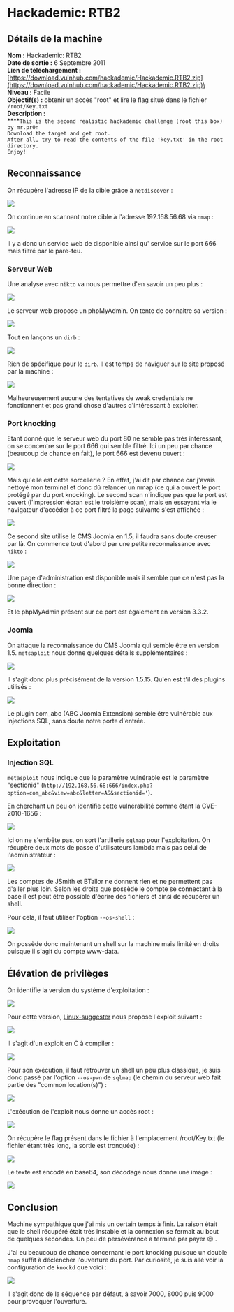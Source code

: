 # Hackademic: RTB2

## Détails de la machine

**Nom :** Hackademic: RTB2\
**Date de sortie :** 6 Septembre 2011\
**Lien de téléchargement :** [https://download.vulnhub.com/hackademic/Hackademic.RTB2.zip](https://download.vulnhub.com/hackademic/Hackademic.RTB2.zip)\
**Niveau :** Facile\
**Objectif(s) :** obtenir un accès "root" et lire le flag situé dans le fichier `/root/Key.txt`\
**Description :**\
****`This is the second realistic hackademic challenge (root this box) by mr.pr0n`\
`Download the target and get root.`\
`After all, try to read the contents of the file 'key.txt' in the root directory.`\
`Enjoy!`

## Reconnaissance

On récupère l'adresse IP de la cible grâce à `netdiscover` :

![](../../../.gitbook/assets/fd957a25c648bee9fd66952e73c6ab43.png)

On continue en scannant notre cible à l'adresse 192.168.56.68 via `nmap` :

![](../../../.gitbook/assets/241914acc60e932ded45530601026b7d.png)

Il y a donc un service web de disponible ainsi qu' service sur le port 666 mais filtré par le pare-feu.

### Serveur Web

Une analyse avec `nikto` va nous permettre d'en savoir un peu plus :

![](../../../.gitbook/assets/7114fd2c1640fef76a969c6d34aaf90e.png)

Le serveur web propose un phpMyAdmin. On tente de connaitre sa version :&#x20;

![](../../../.gitbook/assets/ba67bca8a59e203652d76318e0401d73.png)

Tout en lançons un `dirb` :

![](../../../.gitbook/assets/a6ccb00b52107cce6068d4b0f5954d71.png)

Rien de spécifique pour le `dirb`. Il est temps de naviguer sur le site proposé par la machine :

![](../../../.gitbook/assets/f7276170d7f51391968b7999a9eb35f9.png)

Malheureusement aucune des tentatives de weak credentials ne fonctionnent et pas grand chose d'autres d'intéressant à exploiter.

### Port knocking

Etant donné que le serveur web du port 80 ne semble pas très intéressant, on se concentre sur le port 666 qui semble filtré. Ici un peu par chance (beaucoup de chance en fait), le port 666 est devenu ouvert :

![](../../../.gitbook/assets/17327db6fdcc4ddee4e48c574cb7f584.png)

Mais qu'elle est cette sorcellerie ? En effet, j'ai dit par chance car j'avais nettoyé mon terminal et donc dû relancer un nmap (ce qui a ouvert le port protégé par du port knocking). Le second scan n'indique pas que le port est ouvert (l'impression écran est le troisième scan), mais en essayant via le navigateur d'accéder à ce port filtré la page suivante s'est affichée :

![](../../../.gitbook/assets/9c5a4ce47506eaefcf413db928f92ff0.png)

Ce second site utilise le CMS Joomla en 1.5, il faudra sans doute creuser par là. On commence tout d'abord par une petite reconnaissance avec `nikto` :&#x20;

![](../../../.gitbook/assets/b37fcc1d43be96964ee63a316c1005c0.png)

Une page d'administration est disponible mais il semble que ce n'est pas la bonne direction :

![](../../../.gitbook/assets/601956672faa2ffc444da10b15258fc5.png)

Et le phpMyAdmin présent sur ce port est également en version 3.3.2.

### Joomla

On attaque la reconnaissance du CMS Joomla qui semble être en version 1.5. `metsaploit` nous donne quelques détails supplémentaires :

![](../../../.gitbook/assets/2055b3827371e34384b2a446f5b90c2f.png)

Il s'agit donc plus précisément de la version 1.5.15. Qu'en est t'il des plugins utilisés :

![](../../../.gitbook/assets/bafaebc1783ff4f639714f9d3992b307.png)

Le plugin com\_abc (ABC Joomla Extension) semble être vulnérable aux injections SQL, sans doute notre porte d'entrée.

## Exploitation

### Injection SQL

&#x20;`metasploit` nous indique que le paramètre vulnérable est le paramètre "sectionid" (`http://192.168.56.68:666/index.php?option=com_abc&view=abc&letter=AS&sectionid='`).

En cherchant un peu on identifie cette vulnérabilité comme étant la CVE-2010-1656 :

![](../../../.gitbook/assets/bc2863fb933df91a8db6b3d47ef3e8e0.png)

Ici on ne s'embête pas, on sort l'artillerie `sqlmap` pour l'exploitation. On récupère deux mots de passe d'utilisateurs lambda mais pas celui de l'administrateur :

![](../../../.gitbook/assets/4db0765c50f081e1a353ab55eadc8f34.png)

Les comptes de JSmith et BTallor ne donnent rien et ne permettent pas d'aller plus loin. Selon les droits que possède le compte se connectant à la base il est peut être possible d'écrire des fichiers et ainsi de récupérer un shell. &#x20;

Pour cela, il faut utiliser l'option `--os-shell` :

![](../../../.gitbook/assets/a8e21cfb96625a12e7d30f2ba7c3fc1f.png)

On possède donc maintenant un shell sur la machine mais limité en droits puisque il s'agit du compte www-data.

## Élévation de privilèges

On identifie la version du système d'exploitation :

![](../../../.gitbook/assets/6d41f273d411b9785c03ba2ba2eb09c5.png)

Pour cette version, [Linux-suggester](https://github.com/mzet-/linux-exploit-suggester) nous propose l'exploit suivant :

![](../../../.gitbook/assets/a60387230af9692081d0764a85dadb86.png)

Il s'agit d'un exploit en C à compiler :

![](../../../.gitbook/assets/324351299fa0647a010df20ae6afb008.png)

Pour son exécution, il faut retrouver un shell un peu plus classique, je suis donc passé par l'option `--os-pwn` de `sqlmap` (le chemin du serveur web fait partie des "common location(s)") :

![](../../../.gitbook/assets/f8ca36c20faec349a88b06a7e8191a1f.png)

L'exécution de l'exploit nous donne un accès root :

![](../../../.gitbook/assets/933f9c0d57e41f9f3644398a564da510.png)

On récupère le flag présent dans le fichier à l'emplacement /root/Key.txt (le fichier étant très long, la sortie est tronquée) :

![](../../../.gitbook/assets/5ae790334d45fd1bb3ddb9f483f0eb73.png)

Le texte est encodé en base64, son décodage nous donne une image :

![](../../../.gitbook/assets/0f1e7b942e08205b6a7f352cb0d1d9a0.png)

## Conclusion

Machine sympathique que j'ai mis un certain temps à finir. La raison était que le shell récupéré était très instable et la connexion se fermait au bout de quelques secondes. Un peu de persévérance a terminé par payer :wink: .

J'ai eu beaucoup de chance concernant le port knocking puisque un double `nmap` suffit à déclencher l'ouverture du port. Par curiosité, je suis allé voir la configuration de `knockd` que voici :

![](../../../.gitbook/assets/5676f7f94dc1c6a3d079e3a3e3c8109a.png)

Il s'agit donc de la séquence par défaut, à savoir 7000, 8000 puis 9000 pour provoquer l'ouverture.
